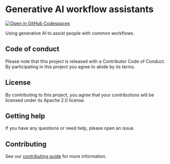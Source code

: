 # Generative AI workflow assistants

[![Open in GitHub Codespaces](https://github.com/codespaces/badge.svg)](https://codespaces.new/brylie/generative-ai-workflow-assistants)

Using generative AI to assist people with common workflows.

## Code of conduct

Please note that this project is released with a Contributor Code of Conduct. By participating in this project you agree to abide by its terms.

## License

By contributing to this project, you agree that your contributions will be licensed under its Apache 2.0 license.

## Getting help

If you have any questions or need help, please open an issue.

## Contributing

See our [contributing guide](docs/CONTRIBUTING.md) for more information.
